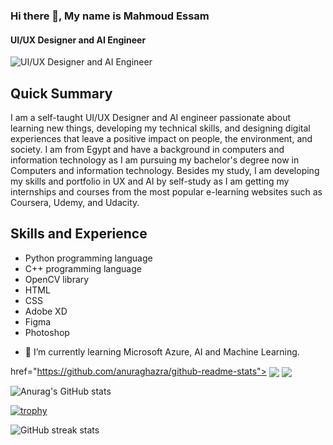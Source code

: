 ### Hi there 👋, My name is Mahmoud Essam
#### UI/UX Designer and AI Engineer
![UI/UX Designer and AI Engineer](https://media.discordapp.net/attachments/1055368394679001111/1069245544318382170/Github_cover.jpg?width=1083&height=609)

## Quick Summary
I am a self-taught UI/UX Designer and AI engineer passionate about learning new things, developing my technical skills, and designing digital experiences that leave a positive impact on people, the environment, and society. I am from Egypt and have a background in computers and information technology as I am pursuing my bachelor's degree now in Computers and information technology. Besides my study, I am developing my skills and portfolio in UX and AI  by self-study as I am getting my internships and courses from the most popular e-learning websites such as Coursera, Udemy, and Udacity.

## Skills and Experience
* Python programming language
* C++ programming language
* OpenCV library
* HTML
* CSS
* Adobe XD
* Figma
* Photoshop


- 🌱 I’m currently learning Microsoft Azure, AI and Machine Learning. 

href="https://github.com/anuraghazra/github-readme-stats">
  <img align="center" src="[https://github-readme-stats.vercel.app/api/pin/?username=MahmoudEssam92&repo=github-readme-stats](https://github-readme-stats.vercel.app/api?username=MahmoudEssam92&show_icons=true&theme=transparent)" />
</a>
<a href="https://github.com/MahmoudEssam92/convoychat">
  <img align="center" src="[https://github-readme-stats.vercel.app/api/pin/?username=MahmoudEssam92&repo=convoychat](https://streak-stats.demolab.com/?user=MahmoudEssam92)" />
</a>

![Anurag's GitHub stats](https://github-readme-stats.vercel.app/api?username=MahmoudEssam92&show_icons=true&theme=transparent)



[![trophy](https://github-profile-trophy.vercel.app/?username=MahmoudEssam92)](https://github.com/ryo-ma/github-profile-trophy)



![GitHub streak stats](https://streak-stats.demolab.com/?user=MahmoudEssam92)  
